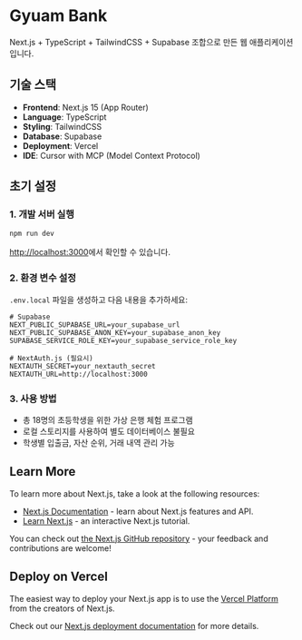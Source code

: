 # Gyuam Bank

Next.js + TypeScript + TailwindCSS + Supabase 조합으로 만든 웹 애플리케이션입니다.

## 기술 스택

- **Frontend**: Next.js 15 (App Router)
- **Language**: TypeScript
- **Styling**: TailwindCSS
- **Database**: Supabase
- **Deployment**: Vercel
- **IDE**: Cursor with MCP (Model Context Protocol)

## 초기 설정

### 1. 개발 서버 실행

```bash
npm run dev
```

[http://localhost:3000](http://localhost:3000)에서 확인할 수 있습니다.

### 2. 환경 변수 설정

`.env.local` 파일을 생성하고 다음 내용을 추가하세요:

```env
# Supabase
NEXT_PUBLIC_SUPABASE_URL=your_supabase_url
NEXT_PUBLIC_SUPABASE_ANON_KEY=your_supabase_anon_key
SUPABASE_SERVICE_ROLE_KEY=your_supabase_service_role_key

# NextAuth.js (필요시)
NEXTAUTH_SECRET=your_nextauth_secret
NEXTAUTH_URL=http://localhost:3000
```

### 3. 사용 방법

- 총 18명의 초등학생을 위한 가상 은행 체험 프로그램
- 로컬 스토리지를 사용하여 별도 데이터베이스 불필요
- 학생별 입출금, 자산 순위, 거래 내역 관리 가능

## Learn More

To learn more about Next.js, take a look at the following resources:

- [Next.js Documentation](https://nextjs.org/docs) - learn about Next.js features and API.
- [Learn Next.js](https://nextjs.org/learn) - an interactive Next.js tutorial.

You can check out [the Next.js GitHub repository](https://github.com/vercel/next.js) - your feedback and contributions are welcome!

## Deploy on Vercel

The easiest way to deploy your Next.js app is to use the [Vercel Platform](https://vercel.com/new?utm_medium=default-template&filter=next.js&utm_source=create-next-app&utm_campaign=create-next-app-readme) from the creators of Next.js.

Check out our [Next.js deployment documentation](https://nextjs.org/docs/app/building-your-application/deploying) for more details.
